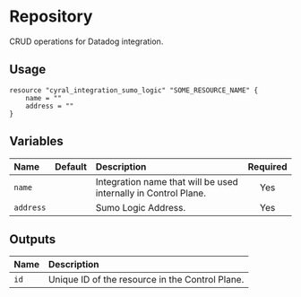 # Repository

CRUD operations for Datadog integration.

## Usage

```hcl
resource "cyral_integration_sumo_logic" "SOME_RESOURCE_NAME" {
    name = ""
    address = ""
}
```

## Variables

|  Name         |  Default  |  Description                                                          | Required |
|:--------------|:---------:|:----------------------------------------------------------------------|:--------:|
| `name`        |           | Integration name that will be used internally in Control Plane.       | Yes      |
| `address`     |           |  Sumo Logic Address.                                                      | Yes      |


## Outputs

|  Name        |  Description                                                        |
|:-------------|:--------------------------------------------------------------------|
| `id`         | Unique ID of the resource in the Control Plane.                     |